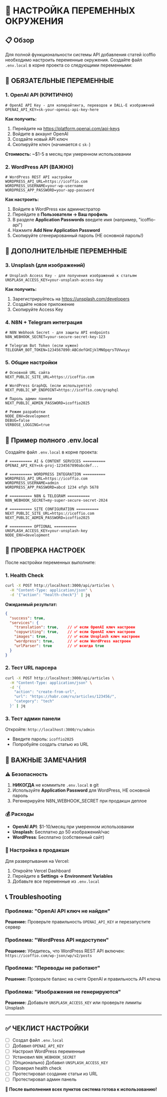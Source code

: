 # 🔑 НАСТРОЙКА ПЕРЕМЕННЫХ ОКРУЖЕНИЯ

## 📋 Обзор

Для полной функциональности системы API добавления статей icoffio необходимо настроить переменные окружения. Создайте файл `.env.local` в корне проекта со следующими переменными:

## 🚀 ОБЯЗАТЕЛЬНЫЕ ПЕРЕМЕННЫЕ

### 1. OpenAI API (КРИТИЧНО)

```env
# OpenAI API Key - для копирайтинга, переводов и DALL-E изображений
OPENAI_API_KEY=sk-your-openai-api-key-here
```

**Как получить:**
1. Перейдите на https://platform.openai.com/api-keys
2. Войдите в аккаунт OpenAI
3. Создайте новый API ключ
4. Скопируйте ключ (начинается с `sk-`)

**Стоимость:** ~$1-5 в месяц при умеренном использовании

### 2. WordPress API (ВАЖНО)

```env
# WordPress REST API настройки
WORDPRESS_API_URL=https://icoffio.com
WORDPRESS_USERNAME=your-wp-username
WORDPRESS_APP_PASSWORD=your-app-password
```

**Как настроить:**
1. Войдите в WordPress как администратор
2. Перейдите в **Пользователи → Ваш профиль**
3. В разделе **Application Passwords** введите имя (например, "icoffio-api")
4. Нажмите **Add New Application Password**
5. Скопируйте сгенерированный пароль (НЕ основной пароль!)

## 🎨 ДОПОЛНИТЕЛЬНЫЕ ПЕРЕМЕННЫЕ

### 3. Unsplash (для изображений)

```env
# Unsplash Access Key - для получения изображений к статьям
UNSPLASH_ACCESS_KEY=your-unsplash-access-key
```

**Как получить:**
1. Зарегистрируйтесь на https://unsplash.com/developers
2. Создайте новое приложение
3. Скопируйте Access Key

### 4. N8N + Telegram интеграция

```env
# N8N Webhook Secret - для защиты API endpoints
N8N_WEBHOOK_SECRET=your-secure-secret-key-123

# Telegram Bot Token (если нужен)
TELEGRAM_BOT_TOKEN=1234567890:ABCdefGHIjklMNOpqrsTUVwxyz
```

### 5. Общие настройки

```env
# Основной URL сайта
NEXT_PUBLIC_SITE_URL=https://icoffio.com

# WordPress GraphQL (если используется)
NEXT_PUBLIC_WP_ENDPOINT=https://icoffio.com/graphql

# Пароль админ панели
NEXT_PUBLIC_ADMIN_PASSWORD=icoffio2025

# Режим разработки
NODE_ENV=development
DEBUG=false
VERBOSE_LOGGING=true
```

## 📁 Пример полного .env.local

Создайте файл `.env.local` в корне проекта:

```env
# ========== AI & CONTENT SERVICES ==========
OPENAI_API_KEY=sk-proj-1234567890abcdef...

# ========== WORDPRESS INTEGRATION ==========
WORDPRESS_API_URL=https://icoffio.com
WORDPRESS_USERNAME=admin
WORDPRESS_APP_PASSWORD=abcd 1234 efgh 5678

# ========== N8N & TELEGRAM ==========
N8N_WEBHOOK_SECRET=my-super-secure-secret-2024

# ========== SITE CONFIGURATION ==========
NEXT_PUBLIC_SITE_URL=https://icoffio.com
NEXT_PUBLIC_ADMIN_PASSWORD=icoffio2025

# ========== OPTIONAL ==========
UNSPLASH_ACCESS_KEY=your-unsplash-key
NODE_ENV=development
```

## 🧪 ПРОВЕРКА НАСТРОЕК

После настройки переменных выполните:

### 1. Health Check

```bash
curl -X POST http://localhost:3000/api/articles \
  -H "Content-Type: application/json" \
  -d '{"action": "health-check"}' | jq
```

**Ожидаемый результат:**
```json
{
  "success": true,
  "services": {
    "translation": true,    // ✅ если OpenAI ключ настроен
    "copywriting": true,    // ✅ если OpenAI ключ настроен  
    "images": true,         // ✅ если Unsplash ключ настроен
    "wordpress": true,      // ✅ если WordPress настроен
    "urlParser": true       // ✅ всегда true
  }
}
```

### 2. Тест URL парсера

```bash
curl -X POST http://localhost:3000/api/articles \
  -H "Content-Type: application/json" \
  -d '{
    "action": "create-from-url",
    "url": "https://habr.com/ru/articles/123456/",
    "category": "tech"
  }' | jq
```

### 3. Тест админ панели

Откройте: `http://localhost:3000/ru/admin`
- Введите пароль: `icoffio2025`
- Попробуйте создать статью из URL

## 🚨 ВАЖНЫЕ ЗАМЕЧАНИЯ

### ⚠️ Безопасность

1. **НИКОГДА** не коммитьте `.env.local` в git
2. Используйте **Application Password** для WordPress, НЕ основной пароль
3. Регенерируйте N8N_WEBHOOK_SECRET при продакшн деплое

### 💰 Расходы

- **OpenAI API**: $1-10/месяц при умеренном использовании
- **Unsplash**: Бесплатно до 50 изображений/час
- **WordPress**: Бесплатно (собственный сайт)

### 🔧 Настройка в продакшн

Для развертывания на Vercel:
1. Откройте Vercel Dashboard
2. Перейдите в **Settings → Environment Variables**
3. Добавьте все переменные из `.env.local`

## 📞 Troubleshooting

### Проблема: "OpenAI API ключ не найден"
**Решение:** Проверьте правильность `OPENAI_API_KEY` и перезапустите сервер

### Проблема: "WordPress API недоступен"
**Решение:** Убедитесь, что WordPress REST API включен: `https://icoffio.com/wp-json/wp/v2/posts`

### Проблема: "Переводы не работают"
**Решение:** Проверьте баланс на счете OpenAI и правильность API ключа

### Проблема: "Изображения не генерируются"
**Решение:** Добавьте `UNSPLASH_ACCESS_KEY` или проверьте лимиты Unsplash

---

## ✅ ЧЕКЛИСТ НАСТРОЙКИ

- [ ] Создал файл `.env.local`
- [ ] Добавил `OPENAI_API_KEY`
- [ ] Настроил WordPress переменные
- [ ] Установил `N8N_WEBHOOK_SECRET`
- [ ] (Опционально) Добавил `UNSPLASH_ACCESS_KEY`
- [ ] Проверил health check
- [ ] Протестировал создание статьи из URL
- [ ] Протестировал админ панель

**🎉 После выполнения всех пунктов система готова к использованию!**













